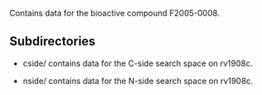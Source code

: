 Contains data for the bioactive compound F2005-0008.

## Subdirectories

- cside/ contains data for the C-side search space on rv1908c.

- nside/ contains data for the N-side search space on rv1908c.

